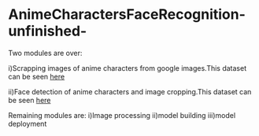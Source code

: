 # AnimeCharactersFaceRecognition-unfinished-

 Two modules are over:

i)Scrapping images of anime characters from google images.This dataset can be seen [here](https://drive.google.com/drive/folders/1j_ulqt8LN1cfhJ-D1br70mtMmkvOIF_x?usp=sharing)

ii)Face detection of anime characters and image cropping.This dataset can be seen [here](https://drive.google.com/drive/folders/1N0ChNf5IH-sYFwOgxc8U761lnAHBI9Y7?usp=sharing)



  Remaining modules are:
i)Image processing 
ii)model building
iii)model deployment
